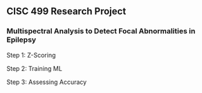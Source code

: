 ## CISC 499 Research Project 
###  Multispectral Analysis to Detect Focal Abnormalities in Epilepsy

Step 1: Z-Scoring

Step 2: Training ML

Step 3: Assessing Accuracy
